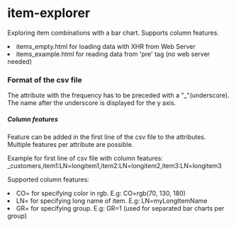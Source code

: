 # item-explorer
Exploring item combinations with a bar chart.
Supports column features.

<li>items_empty.html for loading data with XHR from Web Server
<li>items_example.html for reading data from 'pre' tag (no web server needed)

<h3>Format of the csv file</h3>
<p>
The attribute with the frequency has to be preceded with a "_"(underscore).
The name after the underscore is displayed for the y axis.
</p>
<p>
<h5>Column features</h5>
Feature can be added in the first line of the csv file to the attributes.
Multiple features per attribute are possible.

Example for first line of csv file with column features:
_customers,item1:LN=longitem1,item2:LN=longitem2,item3:LN=longitem3

Supported column features:
<li>CO= for specifying color in rgb. E.g: CO=rgb(70, 130, 180)
<li>LN= for specifying long name of item. E.g: LN=myLongItemName
<li>GR= for specifying group. E.g: GR=1 (used for separated bar charts per group)
</p>
